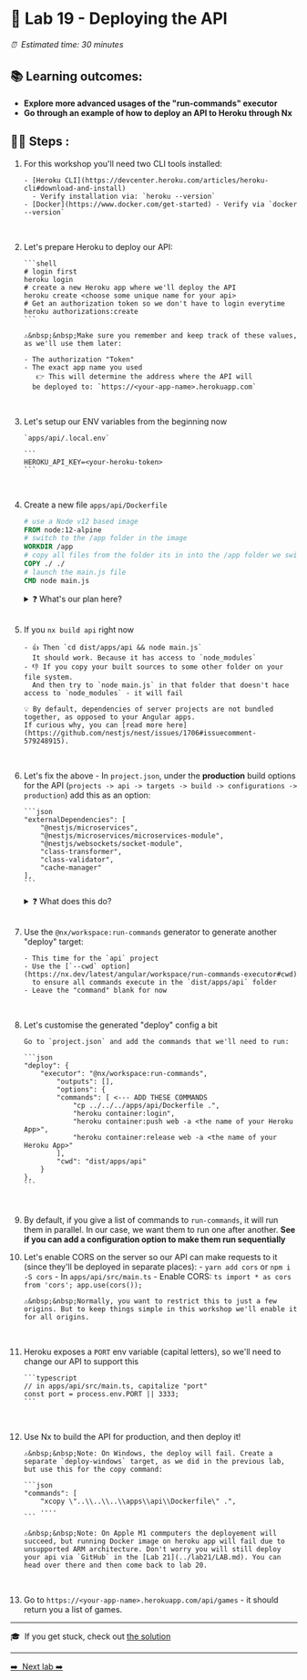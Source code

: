 # 🧲 Lab 19 - Deploying the API

###### ⏰ &nbsp;Estimated time: 30 minutes

## 📚 Learning outcomes:

- **Explore more advanced usages of the "run-commands" executor**
- **Go through an example of how to deploy an API to Heroku through Nx**
  <br />

## 🏋️‍♀️ Steps :

1.  For this workshop you'll need two CLI tools installed:

        - [Heroku CLI](https://devcenter.heroku.com/articles/heroku-cli#download-and-install)
          - Verify installation via: `heroku --version`
        - [Docker](https://www.docker.com/get-started) - Verify via `docker --version`

    <br />

2.  Let's prepare Heroku to deploy our API:

        ```shell
        # login first
        heroku login
        # create a new Heroku app where we'll deploy the API
        heroku create <choose some unique name for your api>
        # Get an authorization token so we don't have to login everytime
        heroku authorizations:create
        ```

        ⚠️&nbsp;&nbsp;Make sure you remember and keep track of these values, as we'll use them later:

        - The authorization "Token"
        - The exact app name you used
           👉 This will determine the address where the API will
          be deployed to: `https://<your-app-name>.herokuapp.com`

    <br />

3.  Let's setup our ENV variables from the beginning now

        `apps/api/.local.env`

        ```
        HEROKU_API_KEY=<your-heroku-token>
        ```

    <br />

4.  Create a new file `apps/api/Dockerfile`

    ```dockerfile
    # use a Node v12 based image
    FROM node:12-alpine
    # switch to the /app folder in the image
    WORKDIR /app
    # copy all files from the folder its in into the /app folder we switched to
    COPY ./ ./
    # launch the main.js file
    CMD node main.js
    ```

    <details>
    <summary>❓ What's our plan here?</summary>

    Heroku allows you to do container deployments.
    You define a Docker image that will run your server code.
    You then point the Heroku CLI to your image, and it will build it, deploy it, and run it at the remote address.

    So the plan is:

    - define a Docker image and have it sit idly in our app's source folder
    - when we want to deploy, we'll build our app to `dist/apps/api`
    - we'll then copy this image over to `dist/apps/api`
    - because it will be in the same folder as our built assets, it will copy all of them into the container via the `COPY ./ ./` instruction
    - and then run the server via `CMD node main.js`
    </details><br />

5.  If you `nx build api` right now

        - 👍 Then `cd dist/apps/api && node main.js`
          It should work. Because it has access to `node_modules`
        - 👎 If you copy your built sources to some other folder on your file system.
          And then try to `node main.js` in that folder that doesn't hace access to `node_modules` - it will fail

        💡 By default, dependencies of server projects are not bundled together, as opposed to your Angular apps.
        If curious why, you can [read more here](https://github.com/nestjs/nest/issues/1706#issuecomment-579248915).

    <br />

6.  Let's fix the above - In `project.json`, under the **production** build options for the API (`projects -> api -> targets -> build -> configurations -> production`)
    add this as an option:

        ```json
        "externalDependencies": [
            "@nestjs/microservices",
            "@nestjs/microservices/microservices-module",
            "@nestjs/websockets/socket-module",
            "class-transformer",
            "class-validator",
            "cache-manager"
        ],
        ```

       <details>
       <summary>❓ What does this do?</summary>
       
       The above option tells webpack to bundle ALL the dependencies our API requires inside `main.js`, except the ones above (which fail the build if we tell webpack to include, because they're lazily loaded).
       Normally, it's not recommended to bundle any dependencies with your server bundles,
       but in this case it simplifies the deployment process.
       </details><br />

7.  Use the `@nx/workspace:run-commands` generator to generate another "deploy" target:

        - This time for the `api` project
        - Use the [`--cwd` option](https://nx.dev/latest/angular/workspace/run-commands-executor#cwd)
          to ensure all commands execute in the `dist/apps/api` folder
        - Leave the "command" blank for now

    <br />

8.  Let's customise the generated "deploy" config a bit

        Go to `project.json` and add the commands that we'll need to run:

        ```json
        "deploy": {
            "executor": "@nx/workspace:run-commands",
                "outputs": [],
                "options": {
                "commands": [ <--- ADD THESE COMMANDS
                    "cp ../../../apps/api/Dockerfile .",
                    "heroku container:login",
                    "heroku container:push web -a <the name of your Heroku App>",
                    "heroku container:release web -a <the name of your Heroku App>"
                ],
                "cwd": "dist/apps/api"
            }
        },
        ```

    <br />

9.  By default, if you give a list of commands to `run-commands`, it will run them in parallel.
    In our case, we want them to run one after another.
    **See if you can add a configuration option to make them run sequentially**
    <br />

10. Let's enable CORS on the server so our API can make requests to it (since they'll be deployed in separate places): - `yarn add cors` or `npm i -S cors` - In `apps/api/src/main.ts` - Enable CORS:
    `ts import * as cors from 'cors'; app.use(cors()); `

        ⚠️&nbsp;&nbsp;Normally, you want to restrict this to just a few origins. But to keep things simple in this workshop we'll enable it for all origins.

    <br />

11. Heroku exposes a `PORT` env variable (capital letters), so we'll need to change our API to support this

        ```typescript
        // in apps/api/src/main.ts, capitalize "port"
        const port = process.env.PORT || 3333;
        ```

    <br />

12. Use Nx to build the API for production, and then deploy it!

        ⚠️&nbsp;&nbsp;Note: On Windows, the deploy will fail. Create a separate `deploy-windows` target, as we did in the previous lab, but use this for the copy command:

        ```json
        "commands": [
            "xcopy \"..\\..\\..\\apps\\api\\Dockerfile\" .",
            ....
        ```

        ⚠️&nbsp;&nbsp;Note: On Apple M1 commputers the deployement will succeed, but running Docker image on heroku app will fail due to unsupported ARM architecture. Don't worry you will still deploy your api via `GitHub` in the [Lab 21](../lab21/LAB.md). You can head over there and then come back to lab 20.

    <br />

13. Go to `https://<your-app-name>.herokuapp.com/api/games` - it should return you a list of games.
    <br />

---

🎓&nbsp;&nbsp;If you get stuck, check out [the solution](SOLUTION.md)

---

[➡️ &nbsp;Next lab ➡️](../lab20/LAB.md)
